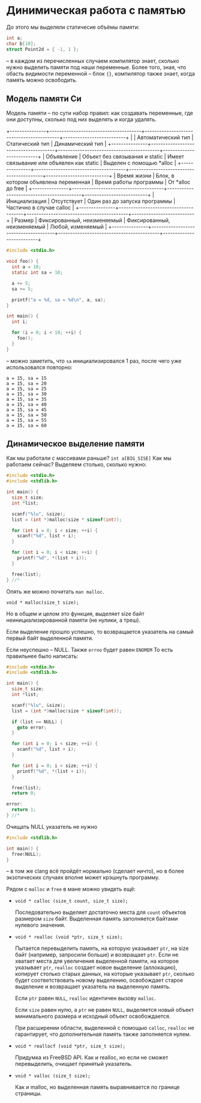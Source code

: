 # Динимическая работа с памятью

До этого мы выделяли статичесие объёмы памяти:

```C
int a;
char b[10];
struct Point2d = { -1, 1 };
```

– в каждом из перечисленных случаем компилятор знает, сколько нужно выделить
памяти под наши переменные. Более того, зная, что обасть видимости переменной
– блок `{}`, компилятор также знает, когда память можно освободить.

## Модель памяти Си

Модель памяти – по сути набор правил: как создавать переменные, где они
доступны, сколько под них выделять и когда удалять.

+---------------+--------------------------------------+------------------------------------------+--------------------------+
|  	            | Автоматический тип	                 | Статический тип                          | Динамический тип         |
+---------------+--------------------------------------+------------------------------------------+--------------------------+
| Объявление    | Объект без связывания и static       | Имеет связывание или объявлен как static | Выделен с помощью *alloc |
+---------------+--------------------------------------+------------------------------------------+--------------------------+
| Время жизни   | Блок, в котором объявлена переменная | Время работы программы                   | От *alloc до free        |
+---------------+--------------------------------------+------------------------------------------+--------------------------+
| Инициализация | Отсутствует                          | Один раз до запуска программы            | Частично в случае calloc |
+---------------+--------------------------------------+------------------------------------------+--------------------------+
| Размер	      | Фиксированный, неизменяемый          | Фиксированный, неизменяемый              | Любой, изменяемый        |
+---------------+--------------------------------------+------------------------------------------+--------------------------+

```C
#include <stdio.h>

void foo() {
  int a = 10;
  static int sa = 10;

  a += 5;
  sa += 5;

  printf("a = %d, sa = %d\n", a, sa);
}

int main() {
  int i;

  for (i = 0; i < 10; ++i) {
    foo();
  }
}
```

– можно заметить, что `sa` инициализировался 1 раз, после чего уже использовался
повторно:

```
a = 15, sa = 15
a = 15, sa = 20
a = 15, sa = 25
a = 15, sa = 30
a = 15, sa = 35
a = 15, sa = 40
a = 15, sa = 45
a = 15, sa = 50
a = 15, sa = 55
a = 15, sa = 60
```

## Динамическое выделение памяти

Как мы работали с массивами раньше? `int a[BIG_SISE]` Как мы работаем сейчас?
Выделяем столько, сколько нужно:

```C
#include <stdio.h>
#include <stdlib.h>

int main() {
  size_t size;
  int *list;

  scanf("%lu", &size);
  list = (int *)malloc(size * sizeof(int));

  for (int i = 0; i < size; ++i) {
    scanf("%d", list + i);
  }

  for (int i = 0; i < size; ++i) {
    printf("%d", *(list + i));
  }

  free(list);
} //*
```

Опять же можно почитать `man malloc`.

```
void * malloc(size_t size);
```


Но в общем и целом это функция,
выделяет size байт неинициализированной памяти (не нулики, а треш).

Если выделение прошло успешно, то возвращается указатель на самый первый байт выделенной памяти.

Если неуспешно – NULL. Также `errno` будет равен `ENOMEM` То есть правильнее было написать:

```C
#include <stdio.h>
#include <stdlib.h>

int main() {
  size_t size;
  int *list;

  scanf("%lu", &size);
  list = (int *)malloc(size * sizeof(int));

  if (list == NULL) {
    goto error;
  }

  for (int i = 0; i < size; ++i) {
    scanf("%d", list + i);
  }

  for (int i = 0; i < size; ++i) {
    printf("%d", *(list + i));
  }

  free(list);
  return 0;

error:
  return 1;
} //*
```

Очищать NULL указатель не нужно

```C
#include <stdlib.h>

int main() {
  free(NULL);
}
```

– в том же clang всё пройдёт нормально (сделает ничто), но в более экзотических
случаях вполне может крэшнуть программу.

Рядом с `malloc` и `free` в мане можно увидеть ещё:

- `void * calloc (size_t count, size_t size);`

  Последовательно выделяет достаточно места для `count` объектов размером `size` байт.
  Выделенная память заполняется байтами нулевого значения.

- `void * realloc (void *ptr, size_t size);`

  Пытается перевыделить память, на которую указывает `ptr`, на size байт
  (например, запросили больше) и возвращает `ptr`. Если не хватает места для
  увеличения выделенной памяти, на которое указывает `ptr`, `realloc` создает новое выделение (аллокацию),
  копирует столько старых данных, на которые указывает `ptr`, сколько будет соответствовать новому выделению,
  освобождает старое выделение и возвращает указатель на выделенную память.

  Если `ptr` равен `NULL`, `realloc` идентичен вызову `malloc`.

  Если `size` равен нулю, а `ptr` не равен `NULL`, выделяется новый объект
  минимального размера и исходный объект освобождается.

  При расширении области, выделенной с помощью `calloc`, `realloc` не гарантирует,
  что дополнительная память также заполняется нулем.

- `void * reallocf (void *ptr, size_t size);`

  Придумка из FreeBSD API. Как и realloc, но если не сможет перевыделить, очищает
  принятый указатель.

- `void * valloc (size_t size);`

  Как и malloc, но выделенная память выравнивается по границе страницы.
